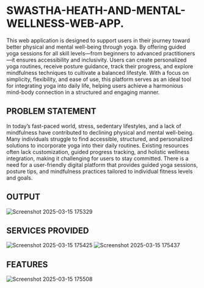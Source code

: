 # SWASTHA-HEATH-AND-MENTAL-WELLNESS-WEB-APP.

This web application is designed to support users in their journey toward better physical and mental well-being through yoga. By offering guided yoga sessions for all skill levels—from beginners to advanced practitioners—it ensures accessibility and inclusivity. Users can create personalized yoga routines, receive posture guidance, track their progress, and explore mindfulness techniques to cultivate a balanced lifestyle. With a focus on simplicity, flexibility, and ease of use, this platform serves as an ideal tool for integrating yoga into daily life, helping users achieve a harmonious mind-body connection in a structured and engaging manner.

## PROBLEM STATEMENT

In today’s fast-paced world, stress, sedentary lifestyles, and a lack of mindfulness have contributed to declining physical and mental well-being. Many individuals struggle to find accessible, structured, and personalized solutions to incorporate yoga into their daily routines. Existing resources often lack customization, guided progress tracking, and holistic wellness integration, making it challenging for users to stay committed. There is a need for a user-friendly digital platform that provides guided yoga sessions, posture tips, and mindfulness practices tailored to individual fitness levels and goals.

## OUTPUT
![Screenshot 2025-03-15 175329](https://github.com/user-attachments/assets/7803e9a6-a856-4150-b4ed-ef2b13a50db0)

## SERVICES PROVIDED
![Screenshot 2025-03-15 175425](https://github.com/user-attachments/assets/569b7d90-d313-4d02-a6b9-b20368a1695a)
![Screenshot 2025-03-15 175437](https://github.com/user-attachments/assets/dc2efa9e-99d3-4039-b6da-6af71790d253)

## FEATURES
![Screenshot 2025-03-15 175508](https://github.com/user-attachments/assets/39d5e289-7c62-44ff-bde3-31d124d78eea)


